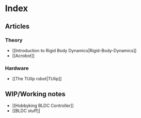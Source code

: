 Index
=====

Articles
--------

### Theory

* [[Introduction to Rigid Body Dynamics|Rigid-Body-Dynamics]]
* [[Acrobot]]

### Hardware

* [[The TUlip robot|TUlip]]

WIP/Working notes
-----------------

* [[Hobbyking BLDC Controller]]
* [[BLDC stuff]]
